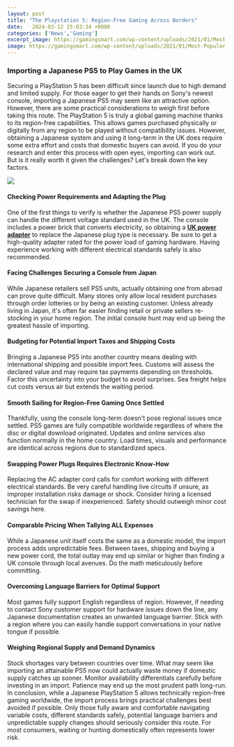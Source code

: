 ```yaml
---
layout: post
title: "The Playstation 5: Region-Free Gaming Across Borders"
date:   2024-03-12 15:03:34 +0000
categories: ['News','Gaming']
excerpt_image: https://gamingsmart.com/wp-content/uploads/2021/01/Most-Popular-Console-for-every-Country.png
image: https://gamingsmart.com/wp-content/uploads/2021/01/Most-Popular-Console-for-every-Country.png
---
```


### Importing a Japanese PS5 to Play Games in the UK
Securing a PlayStation 5 has been difficult since launch due to high demand and limited supply. For those eager to get their hands on Sony's newest console, importing a Japanese PS5 may seem like an attractive option. However, there are some practical considerations to weigh first before taking this route.
The PlayStation 5 is truly a global gaming machine thanks to its region-free capabilities. This allows games purchased physically or digitally from any region to be played without compatibility issues. However, obtaining a Japanese system and using it long-term in the UK does require some extra effort and costs that domestic buyers can avoid. If you do your research and enter this process with open eyes, importing can work out. But is it really worth it given the challenges? Let's break down the key factors.

![](https://gamingsmart.com/wp-content/uploads/2021/01/Most-Popular-Console-for-every-Country.png)
#### Checking Power Requirements and Adapting the Plug 
One of the first things to verify is whether the Japanese PS5 power supply can handle the different voltage standard used in the UK. The console includes a power brick that converts electricity, so obtaining a [**UK power adapter**](https://www.amazon.com/Adapter-Convert-Japanese-Appliances-Compatible/dp/B07TJG4D5P) to replace the Japanese plug type is necessary. Be sure to get a high-quality adapter rated for the power load of gaming hardware. Having experience working with different electrical standards safely is also recommended.
#### Facing Challenges Securing a Console from Japan
While Japanese retailers sell PS5 units, actually obtaining one from abroad can prove quite difficult. Many stores only allow local resident purchases through order lotteries or by being an existing customer. Unless already living in Japan, it's often far easier finding retail or private sellers re-stocking in your home region. The initial console hunt may end up being the greatest hassle of importing.
#### Budgeting for Potential **Import Taxes** and Shipping Costs  
Bringing a Japanese PS5 into another country means dealing with international shipping and possible import fees. Customs will assess the declared value and may require tax payments depending on thresholds. Factor this uncertainty into your budget to avoid surprises. Sea freight helps cut costs versus air but extends the waiting period.
#### Smooth Sailing for **Region-Free Gaming** Once Settled
Thankfully, using the console long-term doesn't pose regional issues once settled. PS5 games are fully compatible worldwide regardless of where the disc or digital download originated. Updates and online services also function normally in the home country. Load times, visuals and performance are identical across regions due to standardized specs.
#### Swapping Power Plugs Requires Electronic Know-How
Replacing the AC adapter cord calls for comfort working with different electrical standards. Be very careful handling live circuits if unsure, as improper installation risks damage or shock. Consider hiring a licensed technician for the swap if inexperienced. Safety should outweigh minor cost savings here.
#### Comparable Pricing When Tallying ALL Expenses
While a Japanese unit itself costs the same as a domestic model, the import process adds unpredictable fees. Between taxes, shipping and buying a new power cord, the total outlay may end up similar or higher than finding a UK console through local avenues. Do the math meticulously before committing.
#### Overcoming Language Barriers for Optimal Support  
Most games fully support English regardless of region. However, if needing to contact Sony customer support for hardware issues down the line, any Japanese documentation creates an unwanted language barrier. Stick with a region where you can easily handle support conversations in your native tongue if possible.
#### Weighing Regional Supply and Demand Dynamics  
Stock shortages vary between countries over time. What may seem like importing an attainable PS5 now could actually waste money if domestic supply catches up sooner. Monitor availability differentials carefully before investing in an import. Patience may end up the most prudent path long-run.
In conclusion, while a Japanese PlayStation 5 allows technically region-free gaming worldwide, the import process brings practical challenges best avoided if possible. Only those fully aware and comfortable navigating variable costs, different standards safely, potential language barriers and unpredictable supply changes should seriously consider this route. For most consumers, waiting or hunting domestically often represents lower risk.